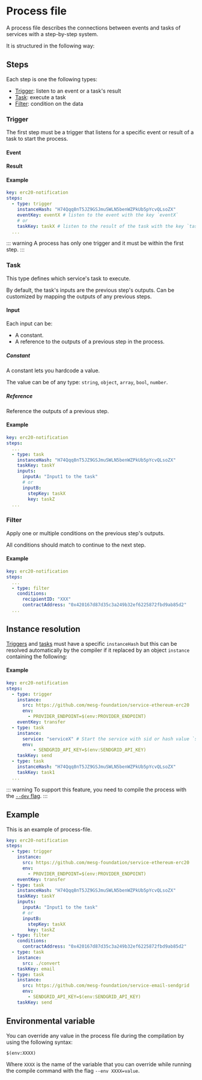 # Process file

A process file describes the connections between events and tasks of services with a step-by-step system.

It is structured in the following way:

<param-table :parameter="{
  fields: [{
    name: 'key',
    description: 'Key to identify the process.',
    fullType: 'string'
  }, {
    name: 'steps',
    label: 'repeated',
    description: 'Steps to execute.',
    fullType: 'Step'
  }]
}" :types="{}" />

## Steps

Each step is one the following types:

- [Trigger](#trigger): listen to an event or a task's result
- [Task](#task): execute a task
- [Filter](#filter): condition on the data

### Trigger

The first step must be a trigger that listens for a specific event or result of a task to start the process.

#### Event
<param-table :parameter="{
  fields: [{
    name: 'key',
    description: '(optional) Key to identify this step.',
    fullType: 'string'
  }, {
    name: 'instanceHash',
    description: 'Hash of the service\'s instance.',
    fullType: 'string'
  }, {
    name: 'eventKey',
    description: 'Event key to listen to.',
    fullType: 'string'
  }]
}" :types="{}" />

#### Result
<param-table :parameter="{
  fields: [{
    name: 'key',
    description: '(optional) Key to identify this step.',
    fullType: 'string'
  }, {
    name: 'instanceHash',
    description: 'Hash of the service\'s instance.',
    fullType: 'string'
  }, {
    name: 'taskKey',
    description: 'Task\'s key of the result to listen to.',
    fullType: 'string'
  }]
}" :types="{}" />

#### Example
```yaml
key: erc20-notification
steps:
  - type: trigger
    instanceHash: "H74Qqq8nT5JZ9GSJmuSWLN5benWZPkUb5pYcvQLsoZX"
    eventKey: eventX # listen to the event with the key `eventX`
    # or
    taskKey: taskX # listen to the result of the task with the key `taskX`
  ...
```

::: warning
A process has only one trigger and it must be within the first step.
:::

### Task

This type defines which service's task to execute.

By default, the task's inputs are the previous step's outputs. Can be customized by mapping the outputs of any previous steps.

<param-table :parameter="{
  fields: [{
    name: 'key',
    description: '(optional) Key to identify this step.',
    fullType: 'string'
  }, {
    name: 'instanceHash',
    description: 'Hash of the service\'s instance.',
    fullType: 'string'
  }, {
    name: 'taskKey',
    description: 'Task key to execute.',
    fullType: 'string'
  }, {
    name: 'inputs',
    description: '(optional) Task\'s inputs. If not defined, inputs are the previous step\'s outputs.',
    fullType: 'map&lt;string, Input&gt;'
  }]
}" :types="{}" />

#### Input

Each input can be:
- A constant.
- A reference to the outputs of a previous step in the process.

##### Constant

A constant lets you hardcode a value.

The value can be of any type: `string`, `object`, `array`, `bool`, `number`.

##### Reference

Reference the outputs of a previous step.

<param-table :parameter="{
  fields: [{
    name: 'stepKey',
    description: '(optional) Key of the previous step (defined with the attribute &lt;code&gt;key&lt;/code&gt; of the step). If not defined, the previous step is used.',
    fullType: 'string'
  }, {
    name: 'key',
    description: 'Key of the step\'s outputs to reference.',
    fullType: 'string'
  }]
}" :types="{}" />

#### Example
```yaml
key: erc20-notification
steps:
  ...
  - type: task
    instanceHash: "H74Qqq8nT5JZ9GSJmuSWLN5benWZPkUb5pYcvQLsoZX"
    taskKey: taskY
    inputs:
      inputA: "Input1 to the task"
      # or
      inputB:
        stepKey: taskX
        key: taskZ
  ...
```

### Filter

Apply one or multiple conditions on the previous step's outputs.

All conditions should match to continue to the next step.

<param-table :parameter="{
  fields: [{
    name: 'conditions',
    description: 'Key-value map where the key references a data of the previous steps outputs and the value is the expected matching value.',
    fullType: 'map&lt;key, string&gt;'
  }]
}" :types="{}" />

#### Example
```yaml
key: erc20-notification
steps:
  ...
  - type: filter
    conditions:
      recipientID: "XXX"
      contractAddress: "0x420167d87d35c3a249b32ef6225872fbd9ab85d2"
  ...
```

## Instance resolution

[Triggers](#trigger) and [tasks](#task) must have a specific `instanceHash` but this can be resolved automatically by the compiler if it replaced by an object `instance` containing the following:

<param-table :parameter="{
  fields: [{
    name: 'service',
    description: 'Service\'s sid or hash to start. Cannot be used with &lt;code&gt;src&lt;/code&gt;.',
    fullType: 'string'
  }, {
    name: 'src',
    description: 'Path of the service to deploy and start. Local and remote path are supported. Cannot be used with &lt;code&gt;service&lt;/code&gt;.',
    fullType: 'string'
  }, {
    name: 'env',
    label: 'repeated',
    description: 'List of environment variables to inject in the instance. Should respect the format: &lt;code&gt;VARIABLE=value&lt;/code&gt;.',
    fullType: 'string'
  }]
}" :types="{}" />

#### Example
```yaml
key: erc20-notification
steps:
  - type: trigger
    instance:
      src: https://github.com/mesg-foundation/service-ethereum-erc20
      env:
        - PROVIDER_ENDPOINT=$(env:PROVIDER_ENDPOINT)
    eventKey: transfer
  - type: task
    instance:
      service: "serviceX" # Start the service with sid or hash value `serviceX`
      env:
          - SENDGRID_API_KEY=$(env:SENDGRID_API_KEY)
    taskKey: send
  - type: task
    instanceHash: "H74Qqq8nT5JZ9GSJmuSWLN5benWZPkUb5pYcvQLsoZX"
    taskKey: task1
  ...
```

::: warning
To support this feature, you need to compile the process with the [`--dev` flag](deployment.md#development-mode).
:::

## Example

This is an example of process-file.

```yaml
key: erc20-notification
steps:
  - type: trigger
    instance:
      src: https://github.com/mesg-foundation/service-ethereum-erc20
      env:
        - PROVIDER_ENDPOINT=$(env:PROVIDER_ENDPOINT)
    eventKey: transfer
  - type: task
    instanceHash: "H74Qqq8nT5JZ9GSJmuSWLN5benWZPkUb5pYcvQLsoZX"
    taskKey: taskY
    inputs:
      inputA: "Input1 to the task"
      # or
      inputB:
        stepKey: taskX
        key: taskZ
  - type: filter
    conditions:
      contractAddress: "0x420167d87d35c3a249b32ef6225872fbd9ab85d2"
  - type: task
    instance:
      src: ./convert
    taskKey: email
  - type: task
    instance:
      src: https://github.com/mesg-foundation/service-email-sendgrid
      env:
        - SENDGRID_API_KEY=$(env:SENDGRID_API_KEY)
    taskKey: send
```

## Environmental variable

You can override any value in the process file during the compilation by using the following syntax:

```
$(env:XXXX)
```

Where `XXXX` is the name of the variable that you can override while running the compile command with the flag `--env XXXX=value`.
